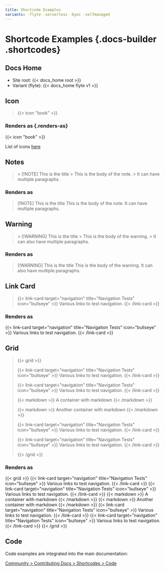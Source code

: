 ```yaml
---
title: Shortcode Examples
variants: -flyte -serverless -byoc -selfmanaged
---
```


# Shortcode Examples {.docs-builder .shortcodes}

## Docs Home

- Site root: {{< docs_home root >}}
- Variant (flyte): {{< docs_home flyte v1 >}}

## Icon

> &#123;&#123;&lt; icon "book" &gt;&#125;&#125;

### Renders as {.renders-as}

{{< icon "book" >}}

List of icons [here](https://shoelace.style/components/icon)

## Notes

> &gt; [!NOTE] This is the title
> &gt; This is the body of the note.
> &gt; It can have multiple paragraphs.

### Renders as

> [!NOTE] This is the title
> This is the body of the note.
> It can have multiple paragraphs.

## Warning

> &gt; [!WARNING] This is the title
> &gt; This is the body of the warning.
> &gt; It can also have multiple paragraphs.

### Renders as

> [!WARNING] This is the title
> This is the body of the warning.
> It can also have multiple paragraphs.

## Link Card

> &#123;&#123;&lt; link-card target="navigation" title="Navigation Tests" icon="bullseye" &gt;&#125;&#125;
> Various links to test navigation.
> &#123;&#123;&lt; /link-card &gt;&#125;&#125;

### Renders as

{{< link-card target="navigation" title="Navigation Tests" icon="bullseye" >}}
Various links to test navigation.
{{< /link-card >}}

## Grid

> &#123;&#123;&lt; grid &gt;&#125;&#125;
>
> &#123;&#123;&lt; link-card target="navigation" title="Navigation Tests" icon="bullseye" &gt;&#125;&#125;
> Various links to test navigation.
> &#123;&#123;&lt; /link-card &gt;&#125;&#125;
>
> &#123;&#123;&lt; link-card target="navigation" title="Navigation Tests" icon="bullseye" &gt;&#125;&#125;
> Various links to test navigation.
> &#123;&#123;&lt; /link-card &gt;&#125;&#125;
>
> &#123;&#123;&lt; markdown &gt;&#125;&#125;
> A container with markdown
> &#123;&#123;&lt; /markdown &gt;&#125;&#125;
>
> &#123;&#123;&lt; markdown &gt;&#125;&#125;
> Another container with markdown
> &#123;&#123;&lt; /markdown &gt;&#125;&#125;
>
> &#123;&#123;&lt; link-card target="navigation" title="Navigation Tests" icon="bullseye" &gt;&#125;&#125;
> Various links to test navigation.
> &#123;&#123;&lt; /link-card &gt;&#125;&#125;
>
> &#123;&#123;&lt; link-card target="navigation" title="Navigation Tests" icon="bullseye" &gt;&#125;&#125;
> Various links to test navigation.
> &#123;&#123;&lt; /link-card &gt;&#125;&#125;
>
> &#123;&#123;&lt; /grid &gt;&#125;&#125;

### Renders as

{{< grid >}}
{{< link-card target="navigation" title="Navigation Tests" icon="bullseye" >}}
Various links to test navigation.
{{< /link-card >}}
{{< link-card target="navigation" title="Navigation Tests" icon="bullseye" >}}
Various links to test navigation.
{{< /link-card >}}
{{< markdown >}}
A container with markdown
{{< /markdown >}}
{{< markdown >}}
Another container with markdown
{{< /markdown >}}
{{< link-card target="navigation" title="Navigation Tests" icon="bullseye" >}}
Various links to test navigation.
{{< /link-card >}}
{{< link-card target="navigation" title="Navigation Tests" icon="bullseye" >}}
Various links to test navigation.
{{< /link-card >}}
{{< /grid >}}

## Code

Code examples are integrated into the main documentation:

[Community > Contributing Docs > Shortcodes > Code](../../community/contributing-docs/shortcodes#-code-)